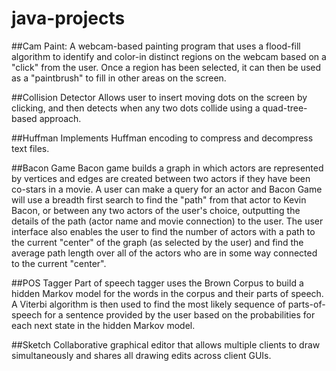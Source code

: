 # java-projects

##Cam Paint:
A webcam-based painting program that uses a flood-fill algorithm to identify and color-in distinct regions on the webcam based on a "click" from the user. Once a region has been selected, it can then be used as a "paintbrush" to fill in other areas on the screen.

##Collision Detector
Allows user to insert moving dots on the screen by clicking, and then detects when any two dots collide using a quad-tree-based approach. 

##Huffman
Implements Huffman encoding to compress and decompress text files.

##Bacon Game
Bacon game builds a graph in which actors are represented by vertices and edges are created between two actors if they have been co-stars in a movie. A user can make a query for an actor and Bacon Game will use a breadth first search to find the "path" from that actor to Kevin Bacon, or between any two actors of the user's choice, outputting the details of the path (actor name and movie connection) to the user. The user interface also enables the user to find the number of actors with a path to the current "center" of the graph (as selected by the user) and find the average path length over all of the actors who are in some way connected to the current "center".

##POS Tagger
Part of speech tagger uses the Brown Corpus to build a hidden Markov model for the words in the corpus and their parts of speech. A Viterbi algorithm is then used to find the most likely sequence of parts-of-speech for a sentence provided by the user based on the probabilities for each next state in the hidden Markov model. 

##Sketch
Collaborative graphical editor that allows multiple clients to draw simultaneously and shares all drawing edits across client GUIs.



